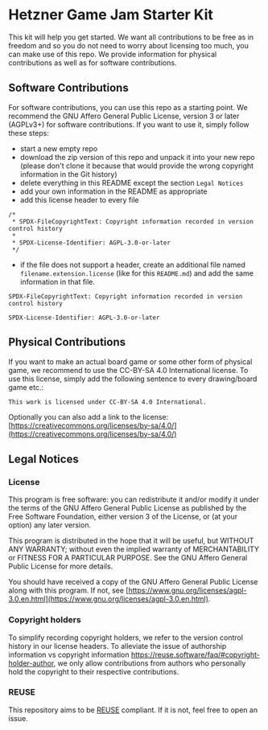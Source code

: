 Hetzner Game Jam Starter Kit
============================

This kit will help you get started.  We want all contributions to be free as in freedom and so you do not need to worry about licensing too much, you can make use of this repo.  We provide information for physical contributions as well as for software contributions.

Software Contributions
----------------------

For software contributions, you can use this repo as a starting point.  We recommend the GNU Affero General Public License, version 3 or later (AGPLv3+) for software contributions.  If you want to use it, simply follow these steps:

* start a new empty repo
* download the zip version of this repo and unpack it into your new repo (please don't clone it because that would provide the wrong copyright information in the Git history)
* delete everything in this README except the section `Legal Notices`
* add your own information in the README as appropriate
* add this license header to every file

```
/*
 * SPDX-FileCopyrightText: Copyright information recorded in version control history
 *
 * SPDX-License-Identifier: AGPL-3.0-or-later
 */
```

* if the file does not support a header, create an additional file named `filename.extension.license` (like for this `README.md`) and add the same information in that file.

```
SPDX-FileCopyrightText: Copyright information recorded in version control history

SPDX-License-Identifier: AGPL-3.0-or-later
```

Physical Contributions
----------------------

If you want to make an actual board game or some other form of physical game, we recommend to use the CC-BY-SA 4.0 International license.  To use this license, simply add the following sentence to every drawing/board game etc.:

`This work is licensed under CC-BY-SA 4.0 International.`

Optionally you can also add a link to the license: [https://creativecommons.org/licenses/by-sa/4.0/](https://creativecommons.org/licenses/by-sa/4.0/)


Legal Notices
-------------

### License
This program is free software: you can redistribute it and/or modify it under the terms of the GNU Affero General Public License as published by the Free Software Foundation, either version 3 of the License, or (at your option) any later version.

This program is distributed in the hope that it will be useful, but WITHOUT ANY WARRANTY; without even the implied warranty of
MERCHANTABILITY or FITNESS FOR A PARTICULAR PURPOSE.  See the GNU Affero General Public License for more details.

You should have received a copy of the GNU Affero General Public License
along with this program.  If not, see [https://www.gnu.org/licenses/agpl-3.0.en.html](https://www.gnu.org/licenses/agpl-3.0.en.html).

### Copyright holders
To simplify recording copyright holders, we refer to the version control history in our license headers. To alleviate the issue of authorship information vs copyright information https://reuse.software/faq/#copyright-holder-author, we only allow contributions from authors who personally hold the copyright to their respective contributions.

### REUSE
This repository aims to be [REUSE](https://reuse.software) compliant.  If it is not, feel free to open an issue.

